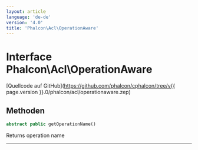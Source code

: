 ```yaml
---
layout: article
language: 'de-de'
version: '4.0'
title: 'Phalcon\Acl\OperationAware'
---
```

# Interface **Phalcon\Acl\OperationAware**

[Quellcode auf GitHub](https://github.com/phalcon/cphalcon/tree/v{{ page.version }}.0/phalcon/acl/operationaware.zep)

## Methoden

```php
abstract public getOperationName()
```

Returns operation name

* * *